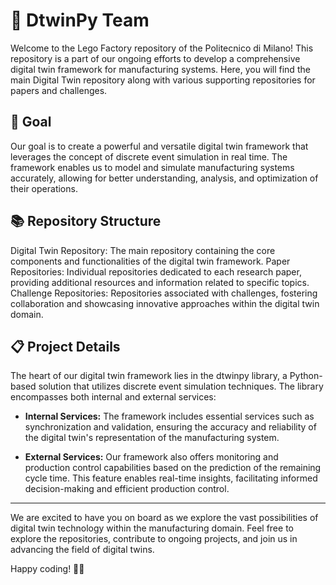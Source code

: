 # 🧩 DtwinPy Team
Welcome to the Lego Factory repository of the Politecnico di Milano! This repository is a part of our ongoing efforts to develop a comprehensive digital twin framework for manufacturing systems. Here, you will find the main Digital Twin repository along with various supporting repositories for papers and challenges.

## 🎯 Goal
Our goal is to create a powerful and versatile digital twin framework that leverages the concept of discrete event simulation in real time. The framework enables us to model and simulate manufacturing systems accurately, allowing for better understanding, analysis, and optimization of their operations.

## 📚 Repository Structure
Digital Twin Repository: The main repository containing the core components and functionalities of the digital twin framework.
Paper Repositories: Individual repositories dedicated to each research paper, providing additional resources and information related to specific topics.
Challenge Repositories: Repositories associated with challenges, fostering collaboration and showcasing innovative approaches within the digital twin domain.

## 📋 Project Details
The heart of our digital twin framework lies in the dtwinpy library, a Python-based solution that utilizes discrete event simulation techniques. The library encompasses both internal and external services:

- **Internal Services:** The framework includes essential services such as synchronization and validation, ensuring the accuracy and reliability of the digital twin's representation of the manufacturing system.

- **External Services:** Our framework also offers monitoring and production control capabilities based on the prediction of the remaining cycle time. This feature enables real-time insights, facilitating informed decision-making and efficient production control.
---

We are excited to have you on board as we explore the vast possibilities of digital twin technology within the manufacturing domain. Feel free to explore the repositories, contribute to ongoing projects, and join us in advancing the field of digital twins.

Happy coding! 🚀✨
